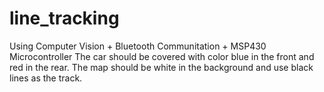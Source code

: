 # line_tracking
Using Computer Vision + Bluetooth Communitation + MSP430 Microcontroller
The car should be covered with color blue in the front and red in the rear. 
The map should be white in the background and use black lines as the track.
